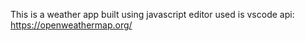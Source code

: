 This is a weather app built using javascript
editor used is vscode
api: https://openweathermap.org/
